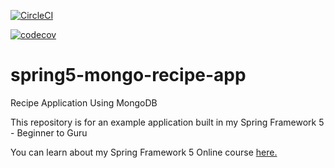 [![CircleCI](https://circleci.com/gh/johnisonline/spring5-mongo-recipe-app.svg?style=svg)](https://circleci.com/gh/johnisonline/spring5-mongo-recipe-app)

[![codecov](https://codecov.io/gh/johnisonline/spring5-mongo-recipe-app/branch/master/graph/badge.svg)](https://codecov.io/gh/johnisonline/spring5-mongo-recipe-app)

# spring5-mongo-recipe-app
Recipe Application Using MongoDB

This repository is for an example application built in my Spring Framework 5 - Beginner to Guru

You can learn about my Spring Framework 5 Online course [here.](http://courses.springframework.guru/p/spring-framework-5-begginer-to-guru/?product_id=363173)